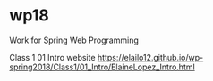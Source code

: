 # wp18  
Work for Spring Web Programming  

Class 1
01 Intro website
https://elailo12.github.io/wp-spring2018/Class1/01_Intro/ElaineLopez_Intro.html